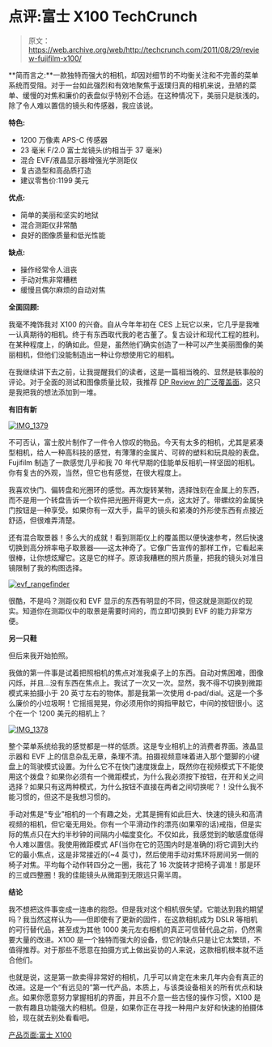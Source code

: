 # 点评:富士 X100 TechCrunch

> 原文：<https://web.archive.org/web/http://techcrunch.com/2011/08/29/review-fujifilm-x100/>

**简而言之:**一款独特而强大的相机，却因对细节的不均衡关注和不完善的菜单系统而受阻。对于一台如此强烈和有效地聚焦于返璞归真的相机来说，丑陋的菜单、缓慢的对焦和廉价的表盘似乎特别不合适。在这种情况下，美丽只是肤浅的。除了令人难以置信的镜头和传感器，我应该说。

**特色:**

*   1200 万像素 APS-C 传感器
*   23 毫米 F/2.0 富士龙镜头(约相当于 37 毫米)
*   混合 EVF/液晶显示器增强光学测距仪
*   复古造型和高品质打造
*   建议零售价:1199 美元

**优点:**

*   简单的美丽和坚实的地狱
*   混合测距仪非常酷
*   良好的图像质量和低光性能

**缺点:**

*   操作经常令人沮丧
*   手动对焦非常糟糕
*   缓慢且偶尔麻烦的自动对焦

**全面回顾:**

我毫不掩饰我对 X100 的兴奋。自从今年年初在 CES 上玩它以来，它几乎是我唯一认真期待的相机。终于有东西取代我的老古董了。复古设计和现代工程的胜利。在某种程度上，的确如此。但是，虽然他们确实创造了一种可以产生美丽图像的美丽相机，但他们没能制造出一种让你想使用它的相机。

在我继续讲下去之前，让我提醒我们的读者，这是一篇相当晚的、显然是轶事般的评论。对于全面的测试和图像质量比较，我推荐 [DP Review 的广泛覆盖面](https://web.archive.org/web/20230205000614/http://dpreview.com/reviews/fujifilmx100/)。这只是我把我的想法添加到一堆。

**有旧有新**

[![](img/b8c701a18fe1103d0bc28624a6480708.png "IMG_1379")](https://web.archive.org/web/20230205000614/https://techcrunch.com/wp-content/uploads/2011/08/img_1379.jpg)

不可否认，富士胶片制作了一件令人惊叹的物品。今天有太多的相机，尤其是紧凑型相机，给人一种高科技的感觉，有薄薄的金属片、可碎的塑料和玩具般的表盘。Fujifilm 制造了一款感觉几乎和我 70 年代早期的佳能单反相机一样坚固的相机。你有复古的外观，当然，但它也有感觉，在很大程度上。

我喜欢快门、偏转盘和光圈环的感觉。再次旋转某物，选择蚀刻在金属上的东西，而不是用一个转盘告诉一个软件把光圈开得更大一点，这太好了。带螺纹的金属快门按钮是一种享受。如果你有一双大手，扁平的镜头和紧凑的外形使东西有点接近舒适，但很难弄清楚。

还有混合取景器！多么大的成就！看到测距仪上的覆盖图以便快速参考，然后快速切换到高分辨率电子取景器——这太神奇了。它像广告宣传的那样工作，它看起来很棒，让你想炫耀它。这是它的样子。原谅我糟糕的照片质量，把我的镜头对准目镜限制了我的构图选择。

[![](img/5ea965cd3e0f0c2c49de4542941f8751.png "evf_rangefinder")](https://web.archive.org/web/20230205000614/https://techcrunch.com/wp-content/uploads/2011/08/evf_rangefinder.jpg)

很酷，不是吗？测距仪和 EVF 显示的东西有明显的不同，但这就是测距仪的现实。知道你在测距仪中的取景是需要时间的，而立即切换到 EVF 的能力非常方便。

**另一只鞋**

但后来我开始拍照。

我做的第一件事是试着把照相机的焦点对准我桌子上的东西。自动对焦困难，图像闪烁，并且…没有东西在焦点上。我试了一次又一次。显然，我不得不切换到微距模式来拍摄小于 20 英寸左右的物体。那是我第一次使用 d-pad/dial。这是一个多么廉价的小垃圾啊！它摇摇晃晃，你必须用你的拇指甲敲它，中间的按钮很小。这个在一个 1200 美元的相机上？

[![](img/3d0aad56b4bac35c0a2c25fc3447e7ea.png "IMG_1378")](https://web.archive.org/web/20230205000614/https://techcrunch.com/wp-content/uploads/2011/08/img_1378.jpg)

整个菜单系统给我的感觉都是一样的低质。这是专业相机上的消费者界面。液晶显示器和 EVF 上的信息杂乱无章，条理不清。拍摄视频意味着进入那个蹩脚的小键盘上的驾驶模式设置。为什么它不在快门速度拨盘上，既然你在视频模式下不能使用这个拨盘？如果你必须有一个微距模式，为什么我必须按下按钮，在开和关之间选择？如果只有这两种模式，为什么按钮不直接在两者之间切换呢？！没什么我不能习惯的，但这不是我想习惯的。

手动对焦是“专业”相机的一个有趣之处，尤其是拥有如此巨大、快速的镜头和高清视频的相机，但它毫无用处。你有一个平滑动作的漂亮(如果窄的话)戒指，但是实际的焦点只在大约半秒钟的间隔内小幅度变化。不仅如此，我感觉到的敏感度低得令人难以置信。我使用微距模式 AF(当你在它的范围内时是准确的)将它调到大约它的最小焦点，这是非常接近的(~4 英寸)，然后使用手动对焦环将房间另一侧的椅子对焦。平均每个动作转四分之一圈，我花了 16 次旋转才把椅子调准！那是环的三或四整圈！我的佳能镜头从微距到无限远只需半周。

**结论**

我不想把这件事变成一连串的抱怨。但是我对这个相机很失望。它能达到我的期望吗？我当然这样认为——但即使有了更新的固件，在这款相机成为 DSLR 等相机的可行替代品，甚至成为其他 1000 美元左右相机的真正可信替代品之前，仍然需要大量的改进。X100 是一个独特而强大的设备，但它的缺点只是让它太繁琐，不值得推荐。对于那些不愿意在拍摄方式上做出妥协的人来说，这款相机根本就不适合他们。

也就是说，这是第一款卖得非常好的相机，几乎可以肯定在未来几年内会有真正的改进。这是一个“有远见的”第一代产品，本质上，与该类设备相关的所有优点和缺点。如果你愿意努力掌握相机的界面，并且不介意一些古怪的操作习惯，X100 是一款有趣且功能强大的相机。但是，如果你正在寻找一种用户友好和快速的拍摄体验，现在就去别处看看吧。

[产品页面:富士 X100](https://web.archive.org/web/20230205000614/http://www.finepix-x100.com/)